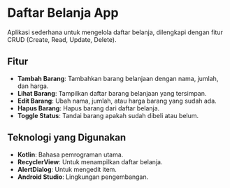 # Daftar Belanja App

Aplikasi sederhana untuk mengelola daftar belanja, dilengkapi dengan fitur CRUD (Create, Read, Update, Delete).

## Fitur

- **Tambah Barang**: Tambahkan barang belanjaan dengan nama, jumlah, dan harga.
- **Lihat Barang**: Tampilkan daftar barang belanjaan yang tersimpan.
- **Edit Barang**: Ubah nama, jumlah, atau harga barang yang sudah ada.
- **Hapus Barang**: Hapus barang dari daftar belanja.
- **Toggle Status**: Tandai barang apakah sudah dibeli atau belum.

## Teknologi yang Digunakan

- **Kotlin**: Bahasa pemrograman utama.
- **RecyclerView**: Untuk menampilkan daftar belanja.
- **AlertDialog**: Untuk mengedit item.
- **Android Studio**: Lingkungan pengembangan.
